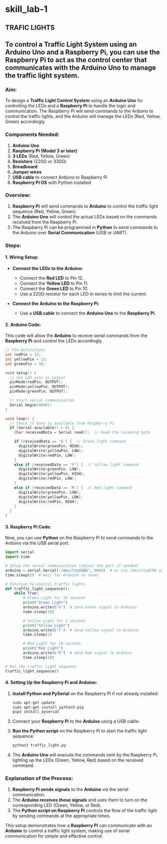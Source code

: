 # skill_lab-1
## TRAFIC LIGHTS 
## To control a **Traffic Light System** using an **Arduino Uno** and a **Raspberry Pi**, you can use the Raspberry Pi to act as the control center that communicates with the Arduino Uno to manage the traffic light system.

### **Aim:**
To design a **Traffic Light Control System** using an **Arduino Uno** for controlling the LEDs and a **Raspberry Pi** to handle the logic and communication. The Raspberry Pi will send commands to the Arduino to control the traffic lights, and the Arduino will manage the LEDs (Red, Yellow, Green) accordingly.

### **Components Needed:**
1. **Arduino Uno**
2. **Raspberry Pi (Model 3 or later)**
3. **3 LEDs** (Red, Yellow, Green)
4. **Resistors** (220Ω or 330Ω)
5. **Breadboard**
6. **Jumper wires**
7. **USB cable** to connect Arduino to Raspberry Pi
8. **Raspberry Pi OS** with Python installed

### **Overview:**
1. **Raspberry Pi** will send commands to **Arduino** to control the traffic light sequence (Red, Yellow, Green).
2. The **Arduino Uno** will control the actual LEDs based on the commands received from the Raspberry Pi.
3. The Raspberry Pi can be programmed in **Python** to send commands to the Arduino over **Serial Communication** (USB or UART).

### **Steps:**

#### 1. **Wiring Setup:**
- **Connect the LEDs to the Arduino:**
  - Connect the **Red LED** to Pin 12.
  - Connect the **Yellow LED** to Pin 11.
  - Connect the **Green LED** to Pin 10.
  - Use a 220Ω resistor for each LED in series to limit the current.

- **Connect the Arduino to the Raspberry Pi:**
  - Use a **USB cable** to connect the **Arduino Uno** to the **Raspberry Pi**.

#### 2. **Arduino Code:**

This code will allow the **Arduino** to receive serial commands from the **Raspberry Pi** and control the LEDs accordingly.

```cpp
// Pin Definitions
int redPin = 12;
int yellowPin = 11;
int greenPin = 10;

void setup() {
  // Set LED pins as output
  pinMode(redPin, OUTPUT);
  pinMode(yellowPin, OUTPUT);
  pinMode(greenPin, OUTPUT);

  // Start serial communication
  Serial.begin(9600);
}

void loop() {
  // Check if data is available from Raspberry Pi
  if (Serial.available() > 0) {
    char receivedData = Serial.read();  // Read the incoming byte

    if (receivedData == 'G') {  // Green light command
      digitalWrite(greenPin, HIGH);
      digitalWrite(yellowPin, LOW);
      digitalWrite(redPin, LOW);
    }
    else if (receivedData == 'Y') {  // Yellow light command
      digitalWrite(greenPin, LOW);
      digitalWrite(yellowPin, HIGH);
      digitalWrite(redPin, LOW);
    }
    else if (receivedData == 'R') {  // Red light command
      digitalWrite(greenPin, LOW);
      digitalWrite(yellowPin, LOW);
      digitalWrite(redPin, HIGH);
    }
  }
}
```

#### 3. **Raspberry Pi Code:**

Now, you can use **Python** on the Raspberry Pi to send commands to the Arduino via the USB serial port.

```python
import serial
import time

# Setup the serial communication (adjust the port if needed)
arduino = serial.Serial('/dev/ttyUSB0', 9600)  # or use /dev/ttyACM0 on some systems
time.sleep(2)  # Wait for Arduino to reset

# Function to control traffic lights
def traffic_light_sequence():
    while True:
        # Green Light for 10 seconds
        print("Green Light")
        arduino.write(b'G')  # Send Green signal to Arduino
        time.sleep(10)

        # Yellow Light for 2 seconds
        print("Yellow Light")
        arduino.write(b'Y')  # Send Yellow signal to Arduino
        time.sleep(2)

        # Red Light for 10 seconds
        print("Red Light")
        arduino.write(b'R')  # Send Red signal to Arduino
        time.sleep(10)

# Run the traffic light sequence
traffic_light_sequence()
```

#### 4. **Setting Up the Raspberry Pi and Arduino:**
1. **Install Python and PySerial** on the Raspberry Pi if not already installed:
   ```bash
   sudo apt-get update
   sudo apt-get install python3-pip
   pip3 install pyserial
   ```

2. Connect your **Raspberry Pi** to the **Arduino** using a USB cable.

3. **Run the Python script** on the Raspberry Pi to start the traffic light sequence:
   ```bash
   python3 traffic_light.py
   ```

4. The **Arduino Uno** will execute the commands sent by the Raspberry Pi, lighting up the LEDs (Green, Yellow, Red) based on the received command.

### **Explanation of the Process:**

1. **Raspberry Pi sends signals** to the **Arduino** via the serial communication.
2. The **Arduino receives these signals** and uses them to turn on the corresponding LED (Green, Yellow, or Red).
3. The **Python script on Raspberry Pi** controls the flow of the traffic light by sending commands at the appropriate times.

This setup demonstrates how a **Raspberry Pi** can communicate with an **Arduino** to control a traffic light system, making use of serial communication for simple and effective control.

